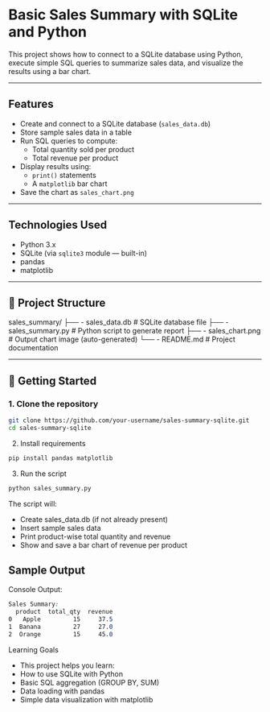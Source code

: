 # Basic Sales Summary with SQLite and Python

This project shows how to connect to a SQLite database using Python, execute simple SQL queries to summarize sales data, and visualize the results using a bar chart.

---

## Features

- Create and connect to a SQLite database (`sales_data.db`)
- Store sample sales data in a table
- Run SQL queries to compute:
  - Total quantity sold per product
  - Total revenue per product
- Display results using:
  - `print()` statements
  - A `matplotlib` bar chart
- Save the chart as `sales_chart.png`

---

## Technologies Used

- Python 3.x
- SQLite (via `sqlite3` module — built-in)
- pandas
- matplotlib

---

## 📂 Project Structure

sales_summary/
├── - sales_data.db # SQLite database file
├── - sales_summary.py # Python script to generate report
├── - sales_chart.png # Output chart image (auto-generated)
└── - README.md # Project documentation

---

## 🚀 Getting Started

### 1. Clone the repository

```bash
git clone https://github.com/your-username/sales-summary-sqlite.git
cd sales-summary-sqlite
```

2. Install requirements
```bash
pip install pandas matplotlib
```

3. Run the script
```bash
python sales_summary.py
```

The script will:
  - Create sales_data.db (if not already present)
  - Insert sample sales data
  - Print product-wise total quantity and revenue
  - Show and save a bar chart of revenue per product

## Sample Output
Console Output:
```css
Sales Summary:
  product  total_qty  revenue
0   Apple         15     37.5
1  Banana         27     27.0
2  Orange         15     45.0
```

Learning Goals
  - This project helps you learn:
  - How to use SQLite with Python
  - Basic SQL aggregation (GROUP BY, SUM)
  - Data loading with pandas
  - Simple data visualization with matplotlib
